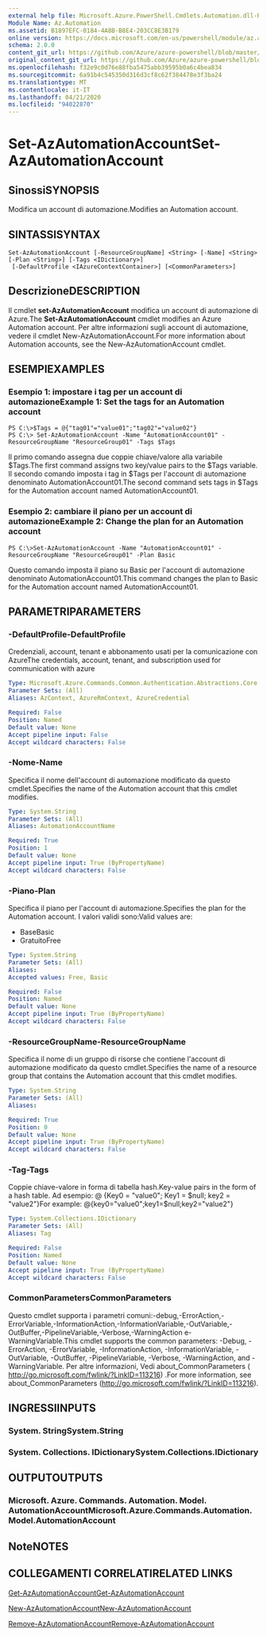 ```yaml
---
external help file: Microsoft.Azure.PowerShell.Cmdlets.Automation.dll-Help.xml
Module Name: Az.Automation
ms.assetid: B1897EFC-0184-4A8B-B8E4-203CC8E3B179
online version: https://docs.microsoft.com/en-us/powershell/module/az.automation/set-azautomationaccount
schema: 2.0.0
content_git_url: https://github.com/Azure/azure-powershell/blob/master/src/Automation/Automation/help/Set-AzAutomationAccount.md
original_content_git_url: https://github.com/Azure/azure-powershell/blob/master/src/Automation/Automation/help/Set-AzAutomationAccount.md
ms.openlocfilehash: f32e9c0d76e88fba5475abb39595b0a6c4bea834
ms.sourcegitcommit: 6a91b4c545350d316d3cf8c62f384478e3f3ba24
ms.translationtype: MT
ms.contentlocale: it-IT
ms.lasthandoff: 04/21/2020
ms.locfileid: "94022870"
---
```

# <span data-ttu-id="e4992-101">Set-AzAutomationAccount</span><span class="sxs-lookup"><span data-stu-id="e4992-101">Set-AzAutomationAccount</span></span>

## <span data-ttu-id="e4992-102">Sinossi</span><span class="sxs-lookup"><span data-stu-id="e4992-102">SYNOPSIS</span></span>
<span data-ttu-id="e4992-103">Modifica un account di automazione.</span><span class="sxs-lookup"><span data-stu-id="e4992-103">Modifies an Automation account.</span></span>

## <span data-ttu-id="e4992-104">SINTASSI</span><span class="sxs-lookup"><span data-stu-id="e4992-104">SYNTAX</span></span>

```
Set-AzAutomationAccount [-ResourceGroupName] <String> [-Name] <String> [-Plan <String>] [-Tags <IDictionary>]
 [-DefaultProfile <IAzureContextContainer>] [<CommonParameters>]
```

## <span data-ttu-id="e4992-105">Descrizione</span><span class="sxs-lookup"><span data-stu-id="e4992-105">DESCRIPTION</span></span>
<span data-ttu-id="e4992-106">Il cmdlet **set-AzAutomationAccount** modifica un account di automazione di Azure.</span><span class="sxs-lookup"><span data-stu-id="e4992-106">The **Set-AzAutomationAccount** cmdlet modifies an Azure Automation account.</span></span>
<span data-ttu-id="e4992-107">Per altre informazioni sugli account di automazione, vedere il cmdlet New-AzAutomationAccount.</span><span class="sxs-lookup"><span data-stu-id="e4992-107">For more information about Automation accounts, see the New-AzAutomationAccount cmdlet.</span></span>

## <span data-ttu-id="e4992-108">ESEMPI</span><span class="sxs-lookup"><span data-stu-id="e4992-108">EXAMPLES</span></span>

### <span data-ttu-id="e4992-109">Esempio 1: impostare i tag per un account di automazione</span><span class="sxs-lookup"><span data-stu-id="e4992-109">Example 1: Set the tags for an Automation account</span></span>
```
PS C:\>$Tags = @{"tag01"="value01";"tag02"="value02"}
PS C:\> Set-AzAutomationAccount -Name "AutomationAccount01" -ResourceGroupName "ResourceGroup01" -Tags $Tags
```

<span data-ttu-id="e4992-110">Il primo comando assegna due coppie chiave/valore alla variabile $Tags.</span><span class="sxs-lookup"><span data-stu-id="e4992-110">The first command assigns two key/value pairs to the $Tags variable.</span></span>
<span data-ttu-id="e4992-111">Il secondo comando imposta i tag in $Tags per l'account di automazione denominato AutomationAccount01.</span><span class="sxs-lookup"><span data-stu-id="e4992-111">The second command sets tags in $Tags for the Automation account named AutomationAccount01.</span></span>

### <span data-ttu-id="e4992-112">Esempio 2: cambiare il piano per un account di automazione</span><span class="sxs-lookup"><span data-stu-id="e4992-112">Example 2: Change the plan for an Automation account</span></span>
```
PS C:\>Set-AzAutomationAccount -Name "AutomationAccount01" -ResourceGroupName "ResourceGroup01" -Plan Basic
```

<span data-ttu-id="e4992-113">Questo comando imposta il piano su Basic per l'account di automazione denominato AutomationAccount01.</span><span class="sxs-lookup"><span data-stu-id="e4992-113">This command changes the plan to Basic for the Automation account named AutomationAccount01.</span></span>

## <span data-ttu-id="e4992-114">PARAMETRI</span><span class="sxs-lookup"><span data-stu-id="e4992-114">PARAMETERS</span></span>

### <span data-ttu-id="e4992-115">-DefaultProfile</span><span class="sxs-lookup"><span data-stu-id="e4992-115">-DefaultProfile</span></span>
<span data-ttu-id="e4992-116">Credenziali, account, tenant e abbonamento usati per la comunicazione con Azure</span><span class="sxs-lookup"><span data-stu-id="e4992-116">The credentials, account, tenant, and subscription used for communication with azure</span></span>

```yaml
Type: Microsoft.Azure.Commands.Common.Authentication.Abstractions.Core.IAzureContextContainer
Parameter Sets: (All)
Aliases: AzContext, AzureRmContext, AzureCredential

Required: False
Position: Named
Default value: None
Accept pipeline input: False
Accept wildcard characters: False
```

### <span data-ttu-id="e4992-117">-Nome</span><span class="sxs-lookup"><span data-stu-id="e4992-117">-Name</span></span>
<span data-ttu-id="e4992-118">Specifica il nome dell'account di automazione modificato da questo cmdlet.</span><span class="sxs-lookup"><span data-stu-id="e4992-118">Specifies the name of the Automation account that this cmdlet modifies.</span></span>

```yaml
Type: System.String
Parameter Sets: (All)
Aliases: AutomationAccountName

Required: True
Position: 1
Default value: None
Accept pipeline input: True (ByPropertyName)
Accept wildcard characters: False
```

### <span data-ttu-id="e4992-119">-Piano</span><span class="sxs-lookup"><span data-stu-id="e4992-119">-Plan</span></span>
<span data-ttu-id="e4992-120">Specifica il piano per l'account di automazione.</span><span class="sxs-lookup"><span data-stu-id="e4992-120">Specifies the plan for the Automation account.</span></span>
<span data-ttu-id="e4992-121">I valori validi sono:</span><span class="sxs-lookup"><span data-stu-id="e4992-121">Valid values are:</span></span>
- <span data-ttu-id="e4992-122">Base</span><span class="sxs-lookup"><span data-stu-id="e4992-122">Basic</span></span>
- <span data-ttu-id="e4992-123">Gratuito</span><span class="sxs-lookup"><span data-stu-id="e4992-123">Free</span></span>

```yaml
Type: System.String
Parameter Sets: (All)
Aliases:
Accepted values: Free, Basic

Required: False
Position: Named
Default value: None
Accept pipeline input: True (ByPropertyName)
Accept wildcard characters: False
```

### <span data-ttu-id="e4992-124">-ResourceGroupName</span><span class="sxs-lookup"><span data-stu-id="e4992-124">-ResourceGroupName</span></span>
<span data-ttu-id="e4992-125">Specifica il nome di un gruppo di risorse che contiene l'account di automazione modificato da questo cmdlet.</span><span class="sxs-lookup"><span data-stu-id="e4992-125">Specifies the name of a resource group that contains the Automation account that this cmdlet modifies.</span></span>

```yaml
Type: System.String
Parameter Sets: (All)
Aliases:

Required: True
Position: 0
Default value: None
Accept pipeline input: True (ByPropertyName)
Accept wildcard characters: False
```

### <span data-ttu-id="e4992-126">-Tag</span><span class="sxs-lookup"><span data-stu-id="e4992-126">-Tags</span></span>
<span data-ttu-id="e4992-127">Coppie chiave-valore in forma di tabella hash.</span><span class="sxs-lookup"><span data-stu-id="e4992-127">Key-value pairs in the form of a hash table.</span></span> <span data-ttu-id="e4992-128">Ad esempio: @ {Key0 = "value0"; Key1 = $null; key2 = "value2"}</span><span class="sxs-lookup"><span data-stu-id="e4992-128">For example: @{key0="value0";key1=$null;key2="value2"}</span></span>

```yaml
Type: System.Collections.IDictionary
Parameter Sets: (All)
Aliases: Tag

Required: False
Position: Named
Default value: None
Accept pipeline input: True (ByPropertyName)
Accept wildcard characters: False
```

### <span data-ttu-id="e4992-129">CommonParameters</span><span class="sxs-lookup"><span data-stu-id="e4992-129">CommonParameters</span></span>
<span data-ttu-id="e4992-130">Questo cmdlet supporta i parametri comuni:-debug,-ErrorAction,-ErrorVariable,-InformationAction,-InformationVariable,-OutVariable,-OutBuffer,-PipelineVariable,-Verbose,-WarningAction e-WarningVariable.</span><span class="sxs-lookup"><span data-stu-id="e4992-130">This cmdlet supports the common parameters: -Debug, -ErrorAction, -ErrorVariable, -InformationAction, -InformationVariable, -OutVariable, -OutBuffer, -PipelineVariable, -Verbose, -WarningAction, and -WarningVariable.</span></span> <span data-ttu-id="e4992-131">Per altre informazioni, Vedi about_CommonParameters ( http://go.microsoft.com/fwlink/?LinkID=113216) .</span><span class="sxs-lookup"><span data-stu-id="e4992-131">For more information, see about_CommonParameters (http://go.microsoft.com/fwlink/?LinkID=113216).</span></span>

## <span data-ttu-id="e4992-132">INGRESSI</span><span class="sxs-lookup"><span data-stu-id="e4992-132">INPUTS</span></span>

### <span data-ttu-id="e4992-133">System. String</span><span class="sxs-lookup"><span data-stu-id="e4992-133">System.String</span></span>

### <span data-ttu-id="e4992-134">System. Collections. IDictionary</span><span class="sxs-lookup"><span data-stu-id="e4992-134">System.Collections.IDictionary</span></span>

## <span data-ttu-id="e4992-135">OUTPUT</span><span class="sxs-lookup"><span data-stu-id="e4992-135">OUTPUTS</span></span>

### <span data-ttu-id="e4992-136">Microsoft. Azure. Commands. Automation. Model. AutomationAccount</span><span class="sxs-lookup"><span data-stu-id="e4992-136">Microsoft.Azure.Commands.Automation.Model.AutomationAccount</span></span>

## <span data-ttu-id="e4992-137">Note</span><span class="sxs-lookup"><span data-stu-id="e4992-137">NOTES</span></span>

## <span data-ttu-id="e4992-138">COLLEGAMENTI CORRELATI</span><span class="sxs-lookup"><span data-stu-id="e4992-138">RELATED LINKS</span></span>

[<span data-ttu-id="e4992-139">Get-AzAutomationAccount</span><span class="sxs-lookup"><span data-stu-id="e4992-139">Get-AzAutomationAccount</span></span>](./Get-AzAutomationAccount.md)

[<span data-ttu-id="e4992-140">New-AzAutomationAccount</span><span class="sxs-lookup"><span data-stu-id="e4992-140">New-AzAutomationAccount</span></span>](./New-AzAutomationAccount.md)

[<span data-ttu-id="e4992-141">Remove-AzAutomationAccount</span><span class="sxs-lookup"><span data-stu-id="e4992-141">Remove-AzAutomationAccount</span></span>](./Remove-AzAutomationAccount.md)
